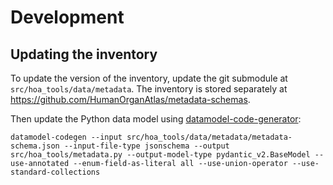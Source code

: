 # Development

## Updating the inventory

To update the version of the inventory, update the git submodule at `src/hoa_tools/data/metadata`.
The inventory is stored separately at https://github.com/HumanOrganAtlas/metadata-schemas.

Then update the Python data model using [datamodel-code-generator](https://github.com/koxudaxi/datamodel-code-generator/):

```
datamodel-codegen --input src/hoa_tools/data/metadata/metadata-schema.json --input-file-type jsonschema --output src/hoa_tools/metadata.py --output-model-type pydantic_v2.BaseModel --use-annotated --enum-field-as-literal all --use-union-operator --use-standard-collections
```
